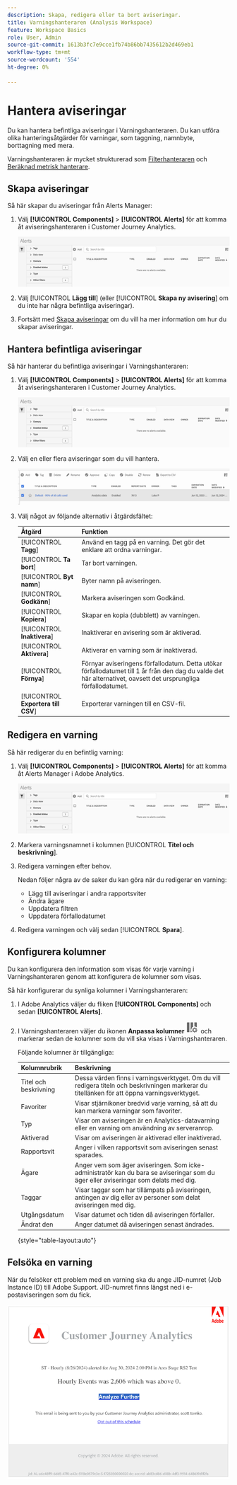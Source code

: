 ```yaml
---
description: Skapa, redigera eller ta bort aviseringar.
title: Varningshanteraren (Analysis Workspace)
feature: Workspace Basics
role: User, Admin
source-git-commit: 1613b3fc7e9cce1fb74b86bb7435612b2d469eb1
workflow-type: tm+mt
source-wordcount: '554'
ht-degree: 0%

---
```


# Hantera aviseringar

Du kan hantera befintliga aviseringar i Varningshanteraren. Du kan utföra olika hanteringsåtgärder för varningar, som taggning, namnbyte, borttagning med mera.

Varningshanteraren är mycket strukturerad som [Filterhanteraren](/help/components/filters/manage-filters.md) och [Beräknad metrisk hanterare](/help/components/calc-metrics/cm-workflow/cm-manager.md).

## Skapa aviseringar

Så här skapar du aviseringar från Alerts Manager:

1. Välj **[!UICONTROL Components]** > **[!UICONTROL Alerts]** för att komma åt aviseringshanteraren i Customer Journey Analytics.

   ![](assets/alert-manager.png)

1. Välj [!UICONTROL **Lägg till**] (eller [!UICONTROL **Skapa ny avisering**] om du inte har några befintliga aviseringar).

1. Fortsätt med [Skapa aviseringar](/help/analysis-workspace/c-intelligent-alerts/alert-builder.md) om du vill ha mer information om hur du skapar aviseringar.

## Hantera befintliga aviseringar

Så här hanterar du befintliga aviseringar i Varningshanteraren:

1. Välj **[!UICONTROL Components]** > **[!UICONTROL Alerts]** för att komma åt aviseringshanteraren i Customer Journey Analytics.

   ![](assets/alert-manager.png)

1. Välj en eller flera aviseringar som du vill hantera.

   ![](assets/alert-manager-tasks.png)

1. Välj något av följande alternativ i åtgärdsfältet:

   | Åtgärd | Funktion |
   |---------|----------|
   | [!UICONTROL **Tagg**] | Använd en tagg på en varning. Det gör det enklare att ordna varningar. |
   | [!UICONTROL **Ta bort**] | Tar bort varningen. |
   | [!UICONTROL **Byt namn**] | Byter namn på aviseringen. |
   | [!UICONTROL **Godkänn**] | Markera aviseringen som Godkänd. |
   | [!UICONTROL **Kopiera**] | Skapar en kopia (dubblett) av varningen. |
   | [!UICONTROL **Inaktivera**] | Inaktiverar en avisering som är aktiverad. |
   | [!UICONTROL **Aktivera**] | Aktiverar en varning som är inaktiverad. |
   | [!UICONTROL **Förnya**] | Förnyar aviseringens förfallodatum. Detta utökar förfallodatumet till 1 år från den dag du valde det här alternativet, oavsett det ursprungliga förfallodatumet. |
   | [!UICONTROL **Exportera till CSV**] | Exporterar varningen till en CSV-fil. |

## Redigera en varning

Så här redigerar du en befintlig varning:

1. Välj **[!UICONTROL Components]** > **[!UICONTROL Alerts]** för att komma åt Alerts Manager i Adobe Analytics.

   ![](assets/alert-manager.png)

1. Markera varningsnamnet i kolumnen [!UICONTROL **Titel och beskrivning**].

1. Redigera varningen efter behov.

   Nedan följer några av de saker du kan göra när du redigerar en varning:

   * Lägg till aviseringar i andra rapportsviter
   * Ändra ägare
   * Uppdatera filtren
   * Uppdatera förfallodatumet

1. Redigera varningen och välj sedan [!UICONTROL **Spara**].

## Konfigurera kolumner

Du kan konfigurera den information som visas för varje varning i Varningshanteraren genom att konfigurera de kolumner som visas.

Så här konfigurerar du synliga kolumner i Varningshanteraren:

1. I Adobe Analytics väljer du fliken **[!UICONTROL Components]** och sedan **[!UICONTROL Alerts]**.

1. I Varningshanteraren väljer du ikonen **Anpassa kolumner** ![Anpassa kolumner](assets/customize-columns-icon.png) och markerar sedan de kolumner som du vill ska visas i Varningshanteraren.

   Följande kolumner är tillgängliga:

   | Kolumnrubrik | Beskrivning |
   |---|---|
   | Titel och beskrivning | Dessa värden finns i varningsverktyget. Om du vill redigera titeln och beskrivningen markerar du titellänken för att öppna varningsverktyget. |
   | Favoriter | Visar stjärnikoner bredvid varje varning, så att du kan markera varningar som favoriter. <!-- For more information, see [Mark calculated metrics as favorites](/help/components/c-calcmetrics/c-workflow/cm-workflow/cm-favorite.md). --> |
   | Typ | Visar om aviseringen är en Analytics-datavarning eller en varning om användning av serveranrop. |
   | Aktiverad | Visar om aviseringen är aktiverad eller inaktiverad. |
   | Rapportsvit | Anger i vilken rapportsvit som aviseringen senast sparades. |
   | Ägare | Anger vem som äger aviseringen. Som icke-administratör kan du bara se aviseringar som du äger eller aviseringar som delats med dig. |
   | Taggar | Visar taggar som har tillämpats på aviseringen, antingen av dig eller av personer som delat aviseringen med dig. |
   | Utgångsdatum | Visar datumet och tiden då aviseringen förfaller. |
   | Ändrat den | Anger datumet då aviseringen senast ändrades. |

   {style="table-layout:auto"}

   <!-- When "Last used" column is added, add this information as the description: Shows the date when the alert was last used. <p>This information can help you determine whether a component is valuable to users in your organization, where it is used, and if it needs to be deleted or modified.</p><p>Consider the following when viewing this column:</p><ul><li>This information does not include usage from the API, Report Builder, or Data Warehouse.</li><li>For some components, this column might not contain data if the component was last used prior to September 2023.</li></ul> -->

## Felsöka en varning

När du felsöker ett problem med en varning ska du ange JID-numret (Job Instance ID) till Adobe Support. JID-numret finns längst ned i e-postaviseringen som du fick.

![Varningsmeddelande](assets/alerts-email.PNG)
